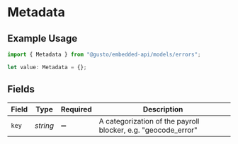 # Metadata

## Example Usage

```typescript
import { Metadata } from "@gusto/embedded-api/models/errors";

let value: Metadata = {};
```

## Fields

| Field                                                         | Type                                                          | Required                                                      | Description                                                   |
| ------------------------------------------------------------- | ------------------------------------------------------------- | ------------------------------------------------------------- | ------------------------------------------------------------- |
| `key`                                                         | *string*                                                      | :heavy_minus_sign:                                            | A categorization of the payroll blocker, e.g. "geocode_error" |